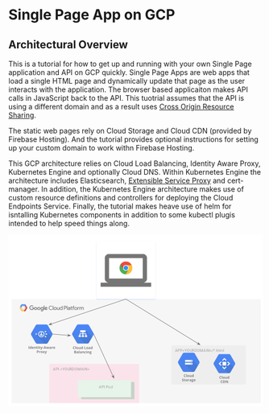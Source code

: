 # Single Page App on GCP 

## Architectural Overview 

This is a tutorial for how to get up and running with your own Single Page application and API on GCP quickly.  Single Page Apps are web apps that load a single HTML page and dynamically update that page as the user interacts with the application. The browser based applicaiton makes API calls in JavaScript back to the API.  This tuotrial assumes that the API is using a different domain and as a result uses [Cross Origin Resource Sharing](https://en.wikipedia.org/wiki/Cross-origin_resource_sharing). 

The static web pages rely on Cloud Storage and Cloud CDN (provided by Firebase Hosting). And the tutorial provides optional instructions for setting up your custom domain to work withn Firebase Hosting. 

This GCP architecture relies on Cloud Load Balancing, Identity Aware Proxy, Kubernetes Engine and optionally Cloud DNS.  Within Kubernetes Engine the architecture includes Elasticsearch, [Extensible Service Proxy](https://github.com/cloudendpoints/esp) and cert-manager.  In addition, the Kubernetes Engine architecture makes use of custom  resource definitions and controllers for deploying the Cloud Endpoints Service.  Finally, the tutorial makes heave use of helm for isntalling Kubernetes components in addition to some kubectl plugis intended to help speed things along. 

![Architecture](https://github.com/johnlabarge/single-page-app-gcp/raw/master/spa_overview.png)

 
